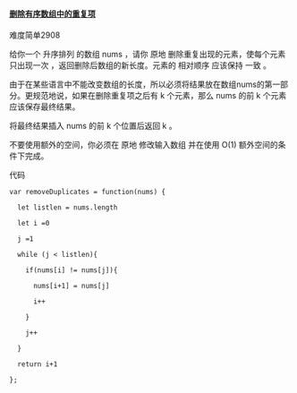 #### [删除有序数组中的重复项](https://leetcode.cn/problems/remove-duplicates-from-sorted-array/)

难度简单2908

给你一个 升序排列 的数组 nums ，请你 原地 删除重复出现的元素，使每个元素 只出现一次 ，返回删除后数组的新长度。元素的 相对顺序 应该保持 一致 。

由于在某些语言中不能改变数组的长度，所以必须将结果放在数组nums的第一部分。更规范地说，如果在删除重复项之后有 k 个元素，那么 nums 的前 k 个元素应该保存最终结果。

将最终结果插入 nums 的前 k 个位置后返回 k 。

不要使用额外的空间，你必须在 原地 修改输入数组 并在使用 O(1) 额外空间的条件下完成。

代码

```
var removeDuplicates = function(nums) {

  let listlen = nums.length

  let i =0

  j =1

  while (j < listlen){

​    if(nums[i] != nums[j]){

​      nums[i+1] = nums[j]

​      i++

​    }

​    j++

  }

  return i+1

};
```

